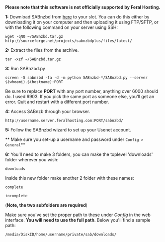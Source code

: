
**Please note that this software is not officially supported by Feral Hosting.**

**1:** Download SABnzbd from [here](http://sabnzbd.org/download/) to your slot. You can do this either by downloading it on your computer and then uploading it using FTP/SFTP, or with the following command on your server using SSH:

```
wget -qNO ~/SABnzbd.tar.gz http://sourceforge.net/projects/sabnzbdplus/files/latest/
```

**2:** Extract the files from the archive.

```
tar -xzf ~/SABnzbd.tar.gz
```

**3:** Run SABnzbd.py

```
screen -S sabnzbd -fa -d -m python SABnzbd-*/SABnzbd.py --server $(whoami).$(hostname):PORT
```

Be sure to replace **PORT** with any port number, anything over 6000 should do.  I used 6903.  If you pick the same port as someone else, you'll get an error.  Quit and restart with a different port number.

**4:** Access SABnzb through your browser.

```
http://username.server.feralhosting.com:PORT/sabnzbd/
```

**5:** Follow the SABnzbd wizard to set up your Usenet account.

** Make sure you set-up a username and password under `Config > General`**

**6:**  You'll need to make 3 folders, you can make the toplevel 'downloads' folder wherever you wish:

```
downloads
```

Inside this new folder make another 2 folder with these names:

```
complete
```
 
```
incomplete
```
 
(**Note, the two subfolders are required**)

Make sure you've set the proper path to these under *Config* in the web interface. **You will need to use the full path**. Below you'll find a sample path:

```
/media/DiskID/home/username/private/sab/downloads/
```




